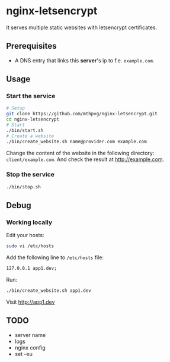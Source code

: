# nginx-letsencrypt

It serves multiple static websites with letsencrypt certificates.

## Prerequisites
- A DNS entry that links this **server**'s ip to f.e. `example.com`.

## Usage

### Start the service

```bash
# Setup
git clone https://github.com/mthpvg/nginx-letsencrypt.git
cd nginx-letsencrypt
# Start
./bin/start.sh
# Create a website
./bin/create_website.sh name@provider.com example.com
```
Change the content of the website in the following directory: `client/example.com`. And check the result at http://example.com.

### Stop the service
```bash
./bin/stop.sh
```

## Debug

### Working locally
Edit your hosts:
```bash
sudo vi /etc/hosts
```
Add the following line to `/etc/hosts` file:
```bash
127.0.0.1 app1.dev;
```
Run:
```bash
./bin/create_website.sh app1.dev
```
Visit http://app1.dev

## TODO
- server name
- logs
- nginx config
- set -eu
